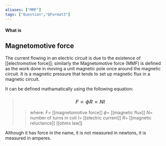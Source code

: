 ```yaml
---
aliases: ["MMF"]
tags: ["Question","QFormat3"]
---
```


#### What is
## Magnetomotive force
The current flowing in an electric circuit is due to the existence of [[electromotive force]]; similarly the Magnetomotive force (MMF) is defined as the work done in moving a unit magnetic pole once around the magnetic circuit. It is a magnetic pressure that tends to set up magnetic flux in a magnetic circuit.

It can be defined mathamatically using the following equation:

> ### $$ F = \phi R = NI $$ 
>> where:
>> $F=$ [[magnetomotive force]]
>> $\phi=$ [[magnetic flux]]
>> $N=$ number of turns in coil
>> $I=$ [[electric current]]
>> $R=$ [[magnetic reluctance]]
>[[ohms law]]

Although it has force in the name, it is not measured in newtons, it is measured in amperes.